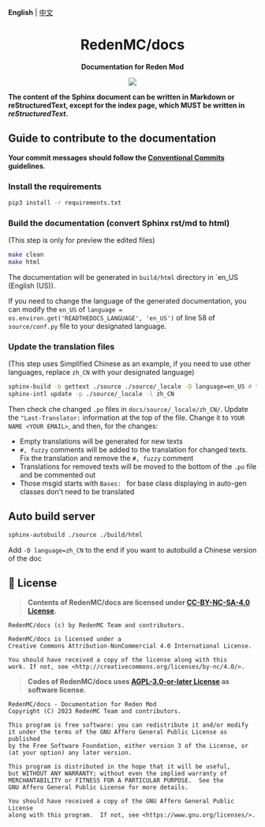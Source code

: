 **English** | [中文](README.zh.md)

<h1 align="center">RedenMC/docs</h1>

<p align="center"> 
  <b>Documentation for Reden Mod</b>
</p>

<p align="center">
  <a href="LICENSE">
    <img src="https://img.shields.io/badge/License-CC--BY--NC--SA--4.0-important?style=for-the-badge" />
  </a>
</p>

**The content of the Sphinx document can be written in Markdown or reStructuredText, except for the index page, which MUST be written in *reStructuredText*.**

## Guide to contribute to the documentation

**Your commit messages should follow the [Conventional Commits](https://www.conventionalcommits.org/en/v1.0.0/) guidelines**.

### Install the requirements

``` bash
pip3 install -r requirements.txt
```

### Build the documentation (convert Sphinx rst/md to html)

(This step is only for preview the edited files)

``` bash
make clean
make html
```

The documentation will be generated in `build/html` directory in `en_US (English (US)).

If you need to change the language of the generated documentation, you can modify the `en_US` of `language = os.environ.get('READTHEDOCS_LANGUAGE', 'en_US')` of line 58 of `source/conf.py` file to your designated language.

### Update the translation files

(This step uses Simplified Chinese as an example, if you need to use other languages, replace `zh_CN` with your designated language)

``` bash
sphinx-build -b gettext ./source ./source/_locale -D language=en_US # You need to use the original language of the documentation here
sphinx-intl update -p ./source/_locale -l zh_CN
```

Then check che changed `.po` files in `docs/source/_locale/zh_CN/`. Update the `"Last-Translator:` information at the top of the file. Change it to `YOUR NAME <YOUR EMAIL>`, and then, for the changes:

- Empty translations will be generated for new texts
- `#, fuzzy` comments will be added to the translation for changed texts. Fix the translation and remove the `#, fuzzy` comment
- Translations for removed texts will be moved to the bottom of the `.po` file and be commented out
- Those msgid starts with `Bases: ` for base class displaying in auto-gen classes don't need to be translated

## Auto build server

```bash
sphinx-autobuild ./source ./build/html
```

Add `-D language=zh_CN` to the end if you want to autobuild a Chinese version of the doc

## 📜 License

> **Contents of RedenMC/docs are licensed under [CC-BY-NC-SA-4.0 License](LICENSE).**

``` text
RedenMC/docs (c) by RedenMC Team and contributors.

RedenMC/docs is licensed under a
Creative Commons Attribution-NonCommercial 4.0 International License.

You should have received a copy of the license along with this
work. If not, see <http://creativecommons.org/licenses/by-nc/4.0/>.
```

> **Codes of RedenMC/docs uses [AGPL-3.0-or-later License](LICENSE.CODE) as software license.**

``` text
RedenMC/docs - Documentation for Reden Mod
Copyright (C) 2023 RedenMC Team and contributors.

This program is free software: you can redistribute it and/or modify
it under the terms of the GNU Affero General Public License as published
by the Free Software Foundation, either version 3 of the License, or
(at your option) any later version.

This program is distributed in the hope that it will be useful,
but WITHOUT ANY WARRANTY; without even the implied warranty of
MERCHANTABILITY or FITNESS FOR A PARTICULAR PURPOSE.  See the
GNU Affero General Public License for more details.

You should have received a copy of the GNU Affero General Public License
along with this program.  If not, see <https://www.gnu.org/licenses/>.
```
